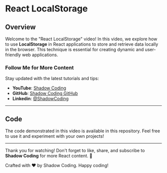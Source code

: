 # React LocalStorage

## Overview

Welcome to the "React LocalStorage" video! In this video, we explore how to use **LocalStorage** in React applications to store and retrieve data locally in the browser. This technique is essential for creating dynamic and user-friendly web applications.

### Follow Me for More Content

Stay updated with the latest tutorials and tips:

- **YouTube**: [Shadow Coding](https://www.youtube.com/@ShadowCoding1)
- **GitHub**: [Shadow Coding GitHub](#)
- **Linkedin**: [@ShadowCoding](https://www.linkedin.com/in/mostafashadow1)

---

## Code
The code demonstrated in this video is available in this repository. Feel free to use it and experiment with your own projects!

---

Thank you for watching! Don't forget to like, share, and subscribe to **Shadow Coding** for more React content. 🚀

Crafted with ❤️ by Shadow Coding. Happy coding! 
